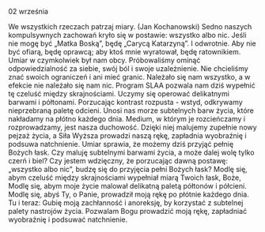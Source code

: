 02 września

We wszystkich rzeczach patrzaj miary.
(Jan Kochanowski)
 Sedno naszych kompulsywnych zachowań kryło się w postawie: wszystko albo nic. Jeśli nie mogę być „Matka Boską”, będę „Carycą Katarzyną”. I odwrotnie. Aby nie być ofiarą, będę oprawcą; aby ktoś mnie wyratował, będę ratownikiem. Umiar w czymkolwiek był nam obcy. Próbowaliśmy ominąć odpowiedzialność za siebie, swój ból i swoje uzależnienie. Nie chcieliśmy znać swoich ograniczeń i ani mieć granic. Należało się nam wszystko, a w efekcie nie należało się nam nic. Program SLAA pozwala nam dziś wypełnić tę czeluść między skrajnościami. Uczymy się operować delikatnymi barwami i półtonami. Porzucając kontrast rozpusta - wstyd, odkrywamy nieprzebraną paletę odcieni. Unosi nas morze subtelnych barw życia, które nakładamy na płótno każdego dnia. Medium, w którym je rozcieńczamy i rozprowadzamy, jest nasza duchowość. Dzięki niej malujemy zupełnie nowy pejzaż życia, a Siła Wyższa prowadzi naszą rękę, zapładnia wyobraźnię i podsuwa natchnienie. Umiar sprawia, że możemy dziś przyjąć pełnię Bożych łask.
 Czy maluję subtelnymi barwami życia, a może dalej wolę tylko czerń i biel? Czy jestem wdzięczny, że porzucając dawną postawę: „wszystko albo nic”, budzę się do przyjęcia pełni Bożych łask?
 Modlę się, abym czeluść między skrajnościami wypełniał miarą Twoich łask, Boże, Modlę się, abym moje życie malował delikatną paletą półtonów i półcieni. Modlę się, abyś Ty, o Panie, prowadził moją rękę po płótnie każdego dnia.
 Tu i teraz: Gubię moją zachłanność i anoreksję, by korzystać z subtelnej palety nastrojów życia. Pozwalam Bogu prowadzić moją rękę, zapładniać wyobraźnię i podsuwać natchnienie.
